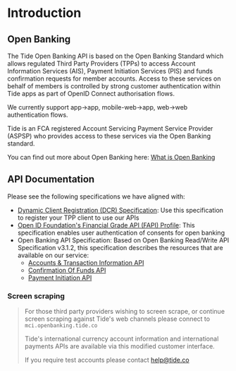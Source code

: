 # Introduction

## Open Banking

The Tide Open Banking API is based on the Open Banking Standard which allows regulated Third Party Providers (TPPs) to access Account Information Services (AIS), Payment Initiation Services (PIS) and funds confirmation requests for member accounts. Access to these services on behalf of members is controlled by strong customer authentication within Tide apps as part of OpenID Connect authorisation flows. 

We currently support app->app, mobile-web->app, web->web authentication flows.

Tide is an FCA registered Account Servicing Payment Service Provider (ASPSP) who provides access to these services via the Open Banking standard. 

You can find out more about Open Banking here: [What is Open Banking](https://www.openbanking.org.uk/customers/what-is-open-banking/)

## API Documentation

Please see the following specifications we have aligned with:

- [Dynamic Client Registration (DCR) Specification](https://openbankinguk.github.io/dcr-docs-pub/v3.2/dynamic-client-registration.html): Use this specification to register your TPP client to use our APIs
- [Open ID Foundation's Financial Grade API (FAPI) Profile](https://bitbucket.org/openid/fapi/src/master/Financial_API_WD_001.md): This specification enables user authentication of consents for open banking
- Open Banking API Specification: Based on Open Banking Read/Write API Specification v3.1.2, this specification describes the resources that are available on our service:
  - [Accounts & Transaction Information API](../swagger/tide-ais-schema.yaml)
  - [Confirmation Of Funds API](../swagger/tide-cbpii-schema.yaml)
  - [Payment Initiation API](../swagger//tide-pis-schema.yaml)

### Screen scraping
<!-- theme: success -->

> For those third party providers wishing to screen scrape, or continue screen scraping against Tide's web channels please connect to `mci.openbanking.tide.co`
>
> Tide's international currency account information and international payments APIs are available via this modified customer interface.
>
> If you require test accounts please contact help@tide.co
